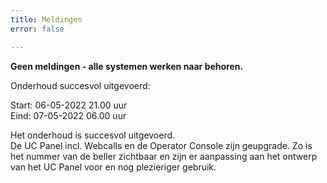 ```yaml
---
title: Meldingen
error: false

---
```

**Geen meldingen - alle systemen werken naar behoren.**

Onderhoud succesvol uitgevoerd:

Start: 06-05-2022 21.00 uur  
Eind: 07-05-2022 06.00 uur

Het onderhoud is succesvol uitgevoerd.   
De UC Panel incl. Webcalls en de Operator Console zijn geupgrade. Zo is het nummer van de beller zichtbaar en zijn er aanpassing aan het ontwerp van het UC Panel voor en nog plezieriger gebruik. 